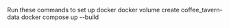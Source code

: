 Run these commands to set up docker
 docker volume create coffee_tavern-data
 docker compose up --build
